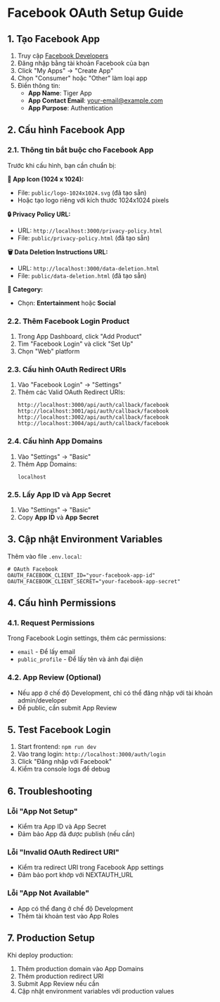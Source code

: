 # Facebook OAuth Setup Guide

## 1. Tạo Facebook App

1. Truy cập [Facebook Developers](https://developers.facebook.com/)
2. Đăng nhập bằng tài khoản Facebook của bạn
3. Click "My Apps" → "Create App"
4. Chọn "Consumer" hoặc "Other" làm loại app
5. Điền thông tin:
   - **App Name**: Tiger App
   - **App Contact Email**: your-email@example.com
   - **App Purpose**: Authentication

## 2. Cấu hình Facebook App

### 2.1. Thông tin bắt buộc cho Facebook App

Trước khi cấu hình, bạn cần chuẩn bị:

**📱 App Icon (1024 x 1024):**

- File: `public/logo-1024x1024.svg` (đã tạo sẵn)
- Hoặc tạo logo riêng với kích thước 1024x1024 pixels

**🔒 Privacy Policy URL:**

- URL: `http://localhost:3000/privacy-policy.html`
- File: `public/privacy-policy.html` (đã tạo sẵn)

**🗑️ Data Deletion Instructions URL:**

- URL: `http://localhost:3000/data-deletion.html`
- File: `public/data-deletion.html` (đã tạo sẵn)

**📂 Category:**

- Chọn: **Entertainment** hoặc **Social**

### 2.2. Thêm Facebook Login Product

1. Trong App Dashboard, click "Add Product"
2. Tìm "Facebook Login" và click "Set Up"
3. Chọn "Web" platform

### 2.3. Cấu hình OAuth Redirect URIs

1. Vào "Facebook Login" → "Settings"
2. Thêm các Valid OAuth Redirect URIs:
   ```
   http://localhost:3000/api/auth/callback/facebook
   http://localhost:3001/api/auth/callback/facebook
   http://localhost:3002/api/auth/callback/facebook
   http://localhost:3004/api/auth/callback/facebook
   ```

### 2.4. Cấu hình App Domains

1. Vào "Settings" → "Basic"
2. Thêm App Domains:
   ```
   localhost
   ```

### 2.5. Lấy App ID và App Secret

1. Vào "Settings" → "Basic"
2. Copy **App ID** và **App Secret**

## 3. Cập nhật Environment Variables

Thêm vào file `.env.local`:

```env
# OAuth Facebook
OAUTH_FACEBOOK_CLIENT_ID="your-facebook-app-id"
OAUTH_FACEBOOK_CLIENT_SECRET="your-facebook-app-secret"
```

## 4. Cấu hình Permissions

### 4.1. Request Permissions

Trong Facebook Login settings, thêm các permissions:

- `email` - Để lấy email
- `public_profile` - Để lấy tên và ảnh đại diện

### 4.2. App Review (Optional)

- Nếu app ở chế độ Development, chỉ có thể đăng nhập với tài khoản admin/developer
- Để public, cần submit App Review

## 5. Test Facebook Login

1. Start frontend: `npm run dev`
2. Vào trang login: `http://localhost:3000/auth/login`
3. Click "Đăng nhập với Facebook"
4. Kiểm tra console logs để debug

## 6. Troubleshooting

### Lỗi "App Not Setup"

- Kiểm tra App ID và App Secret
- Đảm bảo App đã được publish (nếu cần)

### Lỗi "Invalid OAuth Redirect URI"

- Kiểm tra redirect URI trong Facebook App settings
- Đảm bảo port khớp với NEXTAUTH_URL

### Lỗi "App Not Available"

- App có thể đang ở chế độ Development
- Thêm tài khoản test vào App Roles

## 7. Production Setup

Khi deploy production:

1. Thêm production domain vào App Domains
2. Thêm production redirect URI
3. Submit App Review nếu cần
4. Cập nhật environment variables với production values
